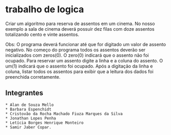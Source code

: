 # trabalho de logica

Criar um algoritmo para reserva de assentos em um cinema. No nosso exemplo 
a sala de cinema deverá possuir dez filas com doze assentos totalizando cento e 
vinte assentos. 

Obs: O programa deverá funcionar até que for digitado um valor de assento 
negativo. No começo do programa todos os assentos deverão ser inicializados
com zeros(0). O zero(0) indicará que o assento não foi ocupado. Para reservar
um assento digite a linha e a coluna do assento. O um(1) indicará que o assento
foi ocupado. Após a digitação da linha e coluna, listar todos os assentos para
exibir que a leitura dos dados foi preenchida corretamente.


## Integrantes
    * Alan de Souza Mello
    * Barbara Espenchidt
    * Cristovão da Rocha Machado Fiuza Marques da Silva
    * Jonathan Lopes Penha
    * Letícia Borges Henrique Monteiro
    * Samir Jaber Copar.